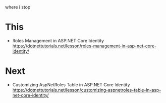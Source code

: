 ﻿where i stop


# This

- Roles Management in ASP.NET Core Identity
https://dotnettutorials.net/lesson/roles-management-in-asp-net-core-identity/



# Next

- Customizing AspNetRoles Table in ASP.NET Core Identity
https://dotnettutorials.net/lesson/customizing-aspnetroles-table-in-asp-net-core-identity/